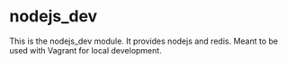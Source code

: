 # nodejs_dev #

This is the nodejs_dev module. It provides nodejs and redis. Meant to be used with Vagrant for local development.
